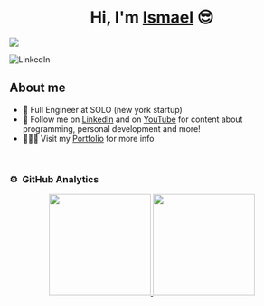 <div align="center">
<h1 align="center">Hi, I'm <a href="https://ismael-romero.com">Ismael</a> 😎</h1>
</div>


<img src="https://github.com/user-attachments/assets/859228eb-42e3-4d41-982c-e8c2db91f24b">

![LinkedIn](https://img.shields.io/badge/-LinkedIn-blue?style=flat-square&logo=Linkedin&logoColor=white&link=https://www.linkedin.com/in/ismaelromeroortega/)

## About me

- 💼 Full Engineer at SOLO (new york startup)
- 🌱 Follow me on [LinkedIn](https://www.linkedin.com/in/ismaelromeroortega/) and on [YouTube](https://www.youtube.com/@isromero) for content about programming, personal development and more!
- 👨🏻‍💻 Visit my [Portfolio](https://ismael-romero.com) for more info
<br>

### ⚙️ &nbsp;GitHub Analytics

<p align="center">
<a href="https://github.com/isromero">
  <img height="180em" src="https://github-readme-stats-eight-theta.vercel.app/api?username=isromero&show_icons=true&theme=algolia&include_all_commits=true&count_private=true"/>
  <img height="180em" src="https://github-readme-stats-eight-theta.vercel.app/api/top-langs/?username=isromero&layout=compact&langs_count=8&theme=algolia"/>
</a>
</p>
